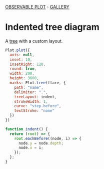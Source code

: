 <div style="color: grey; font: 13px/25.5px var(--sans-serif); text-transform: uppercase;"><h1 style="display: none;">Plot: Indented tree diagram</h1><a href="/plot">Observable Plot</a> › <a href="/@observablehq/plot-gallery">Gallery</a></div>

# Indented tree diagram

A [tree](https://observablehq.com/plot/marks/tree) with a custom layout.

```js echo
Plot.plot({
  axis: null,
  inset: 10,
  insetRight: 120,
  round: true,
  width: 200,
  height: 3600,
  marks: Plot.tree(flare, {
    path: "name",
    delimiter: ".",
    treeLayout: indent,
    strokeWidth: 1,
    curve: "step-before",
    textStroke: "none"
  })
})
```

```js echo
function indent() {
  return (root) => {
    root.eachBefore((node, i) => {
      node.y = node.depth;
      node.x = i;
    });
  };
}
```
